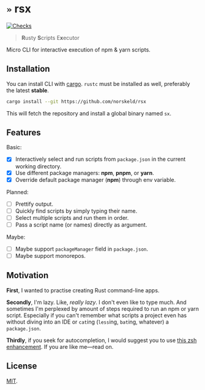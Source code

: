 # `»` rsx

[![Checks](https://img.shields.io/github/workflow/status/norskeld/rsx/check?style=flat-square&colorA=22272d&colorB=22272d&label=checks)](https://github.com/norskeld/rsx/actions)

> **R**usty **S**cripts E**x**ecutor

Micro CLI for interactive execution of npm & yarn scripts.

## Installation

You can install CLI with [cargo]. `rustc` must be installed as well, preferably the latest **stable**.

```bash
cargo install --git https://github.com/norskeld/rsx
```

This will fetch the repository and install a global binary named `sx`.

## Features

Basic:

- [x] Interactively select and run scripts from `package.json` in the current working directory.
- [x] Use different package managers: **npm**, **pnpm**, or **yarn**.
- [x] Override default package manager (**npm**) through env variable.

Planned:

- [ ] Prettify output.
- [ ] Quickly find scripts by simply typing their name.
- [ ] Select multiple scripts and run them in order.
- [ ] Pass a script name (or names) directly as argument.

Maybe:

- [ ] Maybe support `packageManager` field in `package.json`.
- [ ] Maybe support monorepos.

## Motivation

**First**, I wanted to practise creating Rust command-line apps.

**Secondly**, I'm lazy. Like, _really lazy_. I don't even like to type much. And sometimes I'm perplexed by amount of steps required to run an npm or yarn script. Especially if you can't remember what scripts a project even has without diving into an IDE or `cat`ing (`less`ing, `bat`ing, whatever) a `package.json`.

**Thirdly**, if you seek for autocompletion, I would suggest you to use [this zsh enhancement](https://github.com/lukechilds/zsh-better-npm-completion).
If you are like me—read on.

## License

[MIT](LICENSE).

<!-- Links -->

[cargo]: https://doc.rust-lang.org/cargo/
